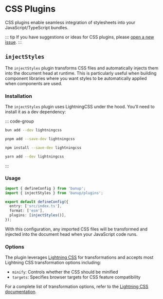 # CSS Plugins

CSS plugins enable seamless integration of stylesheets into your JavaScript/TypeScript bundles.

::: tip
If you have suggestions or ideas for CSS plugins, please [open a new issue](https://github.com/arshad-yaseen/bunup/issues/new).
:::

## `injectStyles`

The `injectStyles` plugin transforms CSS files and automatically injects them into the document head at runtime. This is particularly useful when building component libraries where you want styles to be automatically applied when components are used.

### Installation

The `injectStyles` plugin uses LightningCSS under the hood. You'll need to install it as a dev dependency:

::: code-group

```bash [bun]
bun add --dev lightningcss
```

```bash [pnpm]
pnpm add --save-dev lightningcss
```

```bash [npm]
npm install --save-dev lightningcss
```

```bash [yarn]
yarn add --dev lightningcss
```

:::

### Usage

```ts
import { defineConfig } from 'bunup';
import { injectStyles } from 'bunup/plugins';

export default defineConfig({
  entry: ['src/index.ts'],
  format: ['esm'],
  plugins: [injectStyles()],
});
```

With this configuration, any imported CSS files will be transformed and injected into the document head when your JavaScript code runs.

### Options

The plugin leverages [Lightning CSS](https://lightningcss.dev/docs.html) for transformations and accepts most Lightning CSS transformation options including:

- `minify`: Controls whether the CSS should be minified
- `targets`: Specifies browser targets for CSS feature compatibility

For a complete list of transformation options, refer to the [Lightning CSS documentation](https://lightningcss.dev/docs.html).
